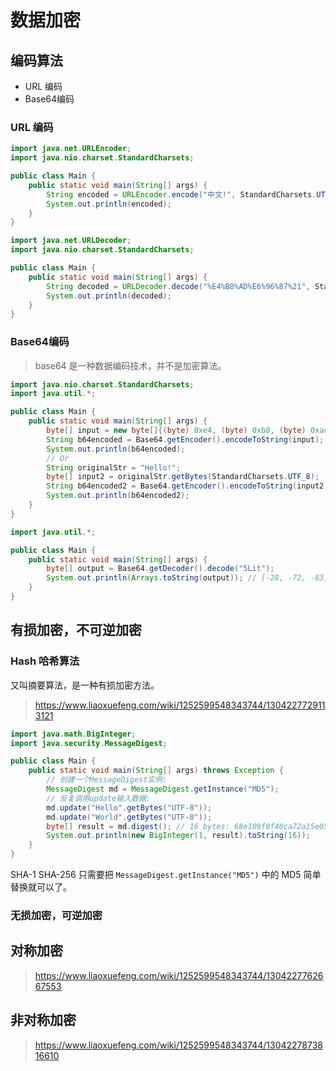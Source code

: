 # 数据加密

## 编码算法

- URL 编码
- Base64编码

### URL 编码

```java
import java.net.URLEncoder;
import java.nio.charset.StandardCharsets;

public class Main {
    public static void main(String[] args) {
        String encoded = URLEncoder.encode("中文!", StandardCharsets.UTF_8);
        System.out.println(encoded);
    }
}
```

```java
import java.net.URLDecoder;
import java.nio.charset.StandardCharsets;

public class Main {
    public static void main(String[] args) {
        String decoded = URLDecoder.decode("%E4%B8%AD%E6%96%87%21", StandardCharsets.UTF_8);
        System.out.println(decoded);
    }
}
```

### Base64编码

> base64 是一种数据编码技术，并不是加密算法。

```java
import java.nio.charset.StandardCharsets;
import java.util.*;

public class Main {
    public static void main(String[] args) {
        byte[] input = new byte[]{(byte) 0xe4, (byte) 0xb8, (byte) 0xad};
        String b64encoded = Base64.getEncoder().encodeToString(input);
        System.out.println(b64encoded);
        // Or
        String originalStr = "Hello!";
        byte[] input2 = originalStr.getBytes(StandardCharsets.UTF_8);
        String b64encoded2 = Base64.getEncoder().encodeToString(input2);
        System.out.println(b64encoded2);
    }
}
```

```java
import java.util.*;

public class Main {
    public static void main(String[] args) {
        byte[] output = Base64.getDecoder().decode("5Lit");
        System.out.println(Arrays.toString(output)); // [-28, -72, -83]
    }
}
```

## 有损加密，不可逆加密

### Hash 哈希算法

又叫摘要算法，是一种有损加密方法。

> https://www.liaoxuefeng.com/wiki/1252599548343744/1304227729113121

```java
import java.math.BigInteger;
import java.security.MessageDigest;

public class Main {
    public static void main(String[] args) throws Exception {
        // 创建一个MessageDigest实例:
        MessageDigest md = MessageDigest.getInstance("MD5");
        // 反复调用update输入数据:
        md.update("Hello".getBytes("UTF-8"));
        md.update("World".getBytes("UTF-8"));
        byte[] result = md.digest(); // 16 bytes: 68e109f0f40ca72a15e05cc22786f8e6
        System.out.println(new BigInteger(1, result).toString(16));
    }
}
```

SHA-1 SHA-256 只需要把 `MessageDigest.getInstance("MD5")` 中的 MD5 简单替换就可以了。

### 无损加密，可逆加密

## 对称加密

> https://www.liaoxuefeng.com/wiki/1252599548343744/1304227762667553

## 非对称加密

> https://www.liaoxuefeng.com/wiki/1252599548343744/1304227873816610